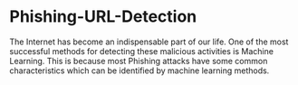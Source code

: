 # Phishing-URL-Detection
The Internet has become an indispensable part of our life. One of the most successful methods for detecting these malicious activities is Machine Learning. This is because most Phishing attacks have some common characteristics which can be identified by machine learning methods.
